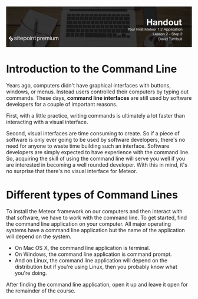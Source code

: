 ![](headings/2.2.png)

# Introduction to the Command Line

Years ago, computers didn't have graphical interfaces with buttons, windows, or menus. Instead users controlled their computers by typing out commands. These days, **command line interfaces** are still used by software developers for a couple of important reasons.

First, with a little practice, writing commands is ultimately a lot faster than interacting with a visual interface.

Second, visual interfaces are time consuming to create. So if a piece of software is only ever going to be used by software developers, there's no need for anyone to waste time building such an interface. Software developers are simply expected to have experience with the command line. So, acquiring the skill of using the command line will serve you well if you are interested in becoming a well rounded developer. With this in mind, it's no surprise that there's no visual interface for Meteor.

# Different types of Command Lines

To install the Meteor framework on our computers and then interact with that software, we have to work with the command line. To get started, find the command line application on your computer. All major operating systems have a command line application but the name of the application will depend on the system.

* On Mac OS X, the command line application is terminal.
* On Windows, the command line application is command prompt.
* And on Linux, the command line application will depend on the distribution but if you're using Linux, then you probably know what you're doing.

After finding the command line application, open it up and leave it open for the remainder of the course.
